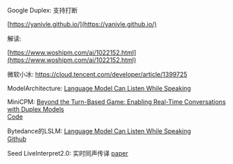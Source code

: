 Google Duplex: 支持打断

[https://yanivle.github.io/](https://yanivle.github.io/)

解读:

[https://www.woshipm.com/ai/1022152.html](https://www.woshipm.com/ai/1022152.html)


微软小冰: https://cloud.tencent.com/developer/article/1399725


ModelArchitecture: [Language Model Can Listen While Speaking](https://arxiv.org/abs/2408.02622)


MiniCPM: [Beyond the Turn-Based Game: Enabling Real-Time Conversations with Duplex Models](https://arxiv.org/abs/2406.15718)   
[Code](https://github.com/thunlp/duplex-model?tab=readme-ov-file)


Bytedance的LSLM: [Language Model Can Listen While Speaking](https://arxiv.org/pdf/2408.02622)  
[Github](https://github.com/sanowl/LSLM-Listening-while-Speaking-Language-Model)

Seed LiveInterpret2.0: 实时同声传译 [paper](https://arxiv.org/pdf/2507.17527)

